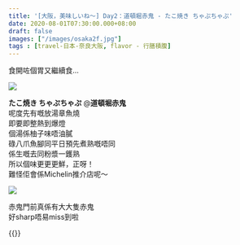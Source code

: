 ```yaml
---
title: '[大阪，美味しいね～] Day2：道頓堀赤鬼 - たこ焼き ちゃぷちゃぷ'
date: 2020-08-01T07:30:00.000+08:00
draft: false
images: ["/images/osaka2f.jpg"]
tags : [travel-日本-奈良大阪, flavor - 行膳積腹]
---
```


食開咗個胃又繼續食...

![](/images/osaka2f.jpg)

**たこ焼き ちゃぷちゃぷ** @**道頓堀赤鬼**  
呢度先有嘅放湯章魚燒  
即要即整熱到爆燈  
個湯係柚子味唔油膩  
碌八爪魚腳同平日預先煮熟嘅唔同  
係生嘅去同粉漿一鑊熟  
所以個味更更更鮮，正呀！  
難怪佢會係Michelin推介店呢～

![](/images/osaka2f1.jpg)

赤鬼門前真係有大大隻赤鬼  
好sharp唔易miss到啦
  

{{<osaka>}}
